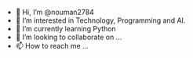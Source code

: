 - 👋 Hi, I’m @nouman2784
- 👀 I’m interested in Technology, Programming and AI.
- 🌱 I’m currently learning Python
- 💞️ I’m looking to collaborate on ...
- 📫 How to reach me ...

<!---
nouman2784/nouman2784 is a ✨ special ✨ repository because its `README.md` (this file) appears on your GitHub profile.
You can click the Preview link to take a look at your changes.
--->
